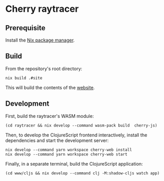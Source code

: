 # Cherry raytracer

## Prerequisite

Install the [Nix package manager](https://nixos.org/download.html).

## Build

From the repository's root directory:

```
nix build .#site
```

This will build the contents of the [website](http://browser.science).

## Development

First, build the raytracer's WASM module:

```
(cd raytracer && nix develop --command wasm-pack build  cherry-js)
```

Then, to develop the ClojureScript frontend interactively, install the dependencies and start the development server:

```
nix develop --command yarn workspace cherry-web install
nix develop --command yarn workspace cherry-web start
```

Finally, in a separate terminal, build the ClojureScript application:

```
(cd www/cljs && nix develop --command clj -M:shadow-cljs watch app)
```
